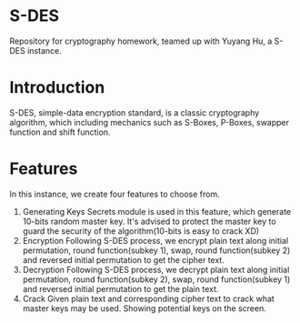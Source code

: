 # S-DES
Repository for cryptography homework, teamed up with Yuyang Hu, a S-DES instance.

# Introduction
S-DES, simple-data encryption standard, is a classic cryptography algorithm, which including mechanics such as S-Boxes, P-Boxes, swapper function and shift function.

# Features
In this instance, we create four features to choose from.
1. Generating Keys
   Secrets module is used in this feature, which generate 10-bits random master key. It's advised to protect the master key to guard the security of the algorithm(10-bits is easy to crack XD)
2. Encryption
   Following S-DES process, we encrypt plain text along initial permutation, round function(subkey 1), swap, round function(subkey 2) and reversed initial permutation to get the cipher text.
3. Decryption
   Following S-DES process, we decrypt plain text along initial permutation, round function(subkey 2), swap, round function(subkey 1) and reversed initial permutation to get the plain text.
4. Crack
   Given plain text and corresponding cipher text to crack what master keys may be used. Showing potential keys on the screen.
